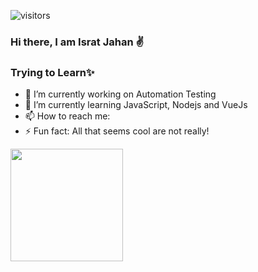 ![visitors](https://visitor-badge.glitch.me/badge?page_id=page.id)
### Hi there, I am Israt Jahan ✌
                                         
### Trying to Learn✨



- 🔭 I’m currently working on Automation Testing
- 🌱 I’m currently learning JavaScript, Nodejs and VueJs
- 📫 How to reach me: 
- ⚡ Fun fact: All that seems cool are not really!

<img height="180em" src="https://github-readme-stats.vercel.app/api?username=IsratJn&show_icons=true&hide_border=true&&count_private=true&include_all_commits=true" />


<!--START_SECTION:waka-->
<!--END_SECTION:waka-->
